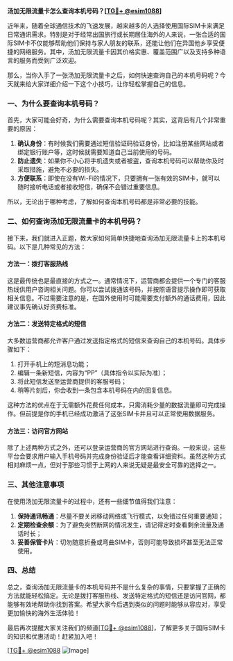 **汤加无限流量卡怎么查询本机号码？[[TG💪+ @esim1088](https://t.me/s/esim1088)]**

近年来，随着全球通信技术的飞速发展，越来越多的人选择使用国际SIM卡来满足日常通讯需求。特别是对于经常出国旅行或长期居住海外的人来说，一张合适的国际SIM卡不仅能够帮助他们保持与家人朋友的联系，还能让他们在异国他乡享受便捷的网络服务。其中，汤加无限流量卡因其价格实惠、覆盖范围广以及支持多种语言的服务而受到广泛欢迎。

那么，当你入手了一张汤加无限流量卡之后，如何快速查询自己的本机号码呢？今天就来给大家详细介绍一下这个小技巧，让你轻松掌握自己的信息。

### 一、为什么要查询本机号码？

首先，大家可能会好奇，为什么需要查询本机号码呢？其实，这背后有几个非常重要的原因：

1. **确认身份**：有时候我们需要通过短信验证码验证身份，比如注册某些网站或者绑定银行账户等，这时候就需要知道自己当前使用的号码。
2. **防止遗失**：如果你不小心将手机遗失或者被盗，查询本机号码可以帮助你及时采取措施，避免不必要的损失。
3. **方便联系**：即使在没有Wi-Fi的情况下，只要拥有一张有效的SIM卡，就可以随时接听电话或者接收短信，确保不会错过重要信息。

所以，无论出于哪种考虑，了解如何查询本机号码都是非常必要的技能。

### 二、如何查询汤加无限流量卡的本机号码？

接下来，我们就进入正题，教大家如何简单快捷地查询汤加无限流量卡上的本机号码。以下是几种常见的方法：

#### 方法一：拨打客服热线

这是最传统也是最直接的方式之一。通常情况下，运营商都会提供一个专门的客服热线供用户咨询相关问题。你可以尝试拨通该号码，并按照语音提示操作即可获取相关信息。不过需要注意的是，在国外使用时可能需要支付额外的通话费用，因此建议事先确认好资费标准。

#### 方法二：发送特定格式的短信

大多数运营商都允许客户通过发送指定格式的短信来查询自己的本机号码。具体步骤如下：
1. 打开手机上的短消息功能；
2. 编辑一条新短信，内容为“PP”（具体指令以实际为准）；
3. 将此短信发送至运营商提供的客服号码；
4. 稍等片刻后，你会收到一条包含本机号码在内的回复信息。

这种方法的优点在于无需额外花费任何成本，只需消耗少量的数据流量即可完成操作。但前提是你的手机已经成功激活了这张SIM卡并且可以正常使用数据服务。

#### 方法三：访问官方网站

除了上述两种方式之外，还可以登录运营商的官方网站进行查询。一般来说，这些平台会要求用户输入手机号码并完成身份验证后才能查看详细资料。虽然这种方式相对麻烦一点，但对于那些习惯于上网的人来说无疑是最安全可靠的选择之一。

### 三、其他注意事项

在使用汤加无限流量卡的过程中，还有一些细节值得我们注意：

1. **保持通讯畅通**：尽量不要关闭移动网络或飞行模式，以免错过任何重要通知；
2. **定期检查余额**：为了避免突然断网的情况发生，请记得定时查看剩余流量及通话时长；
3. **妥善保管卡片**：切勿随意折叠或弯曲SIM卡，否则可能导致损坏甚至无法正常使用。

### 四、总结

总之，查询汤加无限流量卡的本机号码并不是什么复杂的事情，只要掌握了正确的方法就能轻松搞定。无论是拨打客服热线、发送特定格式的短信还是访问官网，都能够有效地帮助你找到答案。希望大家今后遇到类似的问题时能够从容应对，享受更加愉快的海外生活体验！

最后再次提醒大家关注我们的频道[[TG💪+ @esim1088](https://t.me/s/esim1088)]，了解更多关于国际SIM卡的知识和优惠活动！赶紧加入吧！

[[TG💪+ @esim1088](https://t.me/s/esim1088) ![Image](https://i.postimg.cc/4NQfJmqS/Snipaste-2025-05-13-00-14-12.png)]